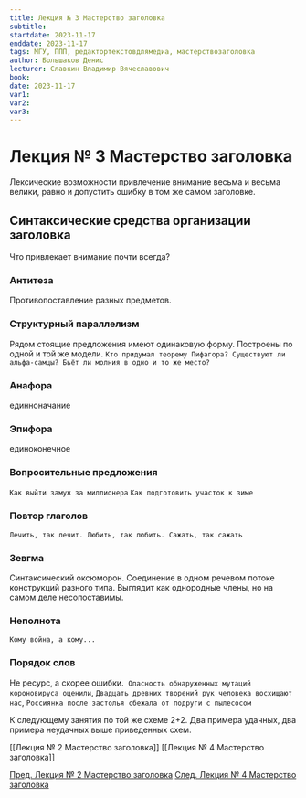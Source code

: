 ```yaml
---
title: Лекция № 3 Мастерство заголовка
subtitle:
startdate: 2023-11-17
enddate: 2023-11-17
tags: МГУ, ППП, редактортекстовдлямедиа, мастерствозаголовка
author: Большаков Денис
lecturer: Славкин Владимир Вячеславович
book:
date: 2023-11-17
var1:
var2:
var3:
---
```

# Лекция № 3 Мастерство заголовка

Лексические возможности привлечение внимание весьма и весьма велики, равно и допустить ошибку в том же самом заголовке. 

## Синтаксические средства организации заголовка

Что привлекает внимание почти всегда?
### Антитеза
Противопоставление разных предметов. 
### Структурный параллелизм
Рядом стоящие предложения имеют одинаковую форму. Построены по одной и той же модели. `Кто придумал теорему Пифагора? Существуют ли альфа-самцы? Бьёт ли молния в одно и то же место?`
### Анафора
единноначание
### Эпифора
единоконечное
### Вопросительные предложения
`Как выйти замуж за миллионера`
`Как подготовить участок к зиме`

### Повтор глаголов
`Лечить, так лечит. Любить, так любить. Сажать, так сажать`
### Зевгма
Синтаксический оксюморон. Соединение в одном речевом потоке конструкций разного типа. Выглядит как однородные члены, но на самом деле несопоставимы. 
### Неполнота
`Кому война, а кому...`

### Порядок слов
Не ресурс, а скорее ошибки.  `Опасность обнаруженных мутаций короновируса оценили`,
`Двадцать древних творений рук человека восхищают нас`, `Россиянка после застолья сбежала от подруги с пылесосом`


К следующему занятия по той же схеме 2+2. Два примера удачных, два примера неудачных выше приведенных схем.


[[Лекция № 2 Мастерство заголовка]]       [[Лекция № 4 Мастерство заголовка]]

[Пред. Лекция № 2 Мастерство заголовка](https://github.com/denisbolshakoff/MSU/blob/main/Мастерство%20заголовка/Лекция%20№%202%20Мастерство%20заголовка.md)        [След. Лекция № 4 Мастерство заголовка](https://github.com/denisbolshakoff/MSU/blob/main/Мастерство%20заголовка/Лекция%20№%204%20Мастерство%20заголовка.md)